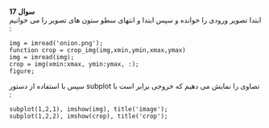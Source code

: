 **سوال 17**
<br>
ابتدا تصویر ورودی را خوانده و سپس ابتدا و انتهای سطو ستون های تصویر را می خوانیم :
<br>
```
img = imread('onion.png');
function crop = crop_img(img,xmin,ymin,xmax,ymax)
img = imread(img);
crop = img(xmin:xmax, ymin:ymax, :);
figure;
```

 سپس با استفاده از دستور subplot تصاوی را نمایش می دهیم که خروجی برابر است با :
 <br>
 ```
 subplot(1,2,1), imshow(img), title('image');
 subplot(1,2,2), imshow(crop), title('crop');
 ```
 